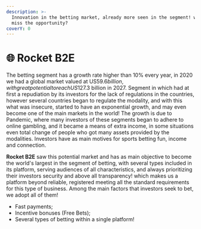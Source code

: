 ```yaml
---
description: >-
  Innovation in the betting market, already more seen in the segment! will you
  miss the opportunity?
coverY: 0
---
```


# 🌐 Rocket B2E

The betting segment has a growth rate higher than 10% every year, in 2020 we had a global market valued at US$59.6 billion, with great potential to reach US$127.3 billion in 2027. Segment in which had at first a repudiation by its investors for the lack of regulations in the countries, however several countries began to regulate the modality, and with this what was insecure, started to have an exponential growth, and may even become one of the main markets in the world! The growth is due to Pandemic, where many investors of these segments began to adhere to online gambling, and it became a means of extra income, in some situations even total change of people who got many assets provided by the modalities. Investors have as main motives for sports betting fun, income and connection.

**Rocket B2E** saw this potential market and has as main objective to become the world's largest in the segment of betting, with several types included in its platform, serving audiences of all characteristics, and always prioritizing their investors security and above all transparency! which makes us a platform beyond reliable, registered meeting all the standard requirements for this type of business. Among the main factors that investors seek to bet, we adopt all of them!

* Fast payments;
* Incentive bonuses (Free Bets);
* Several types of betting within a single platform!



